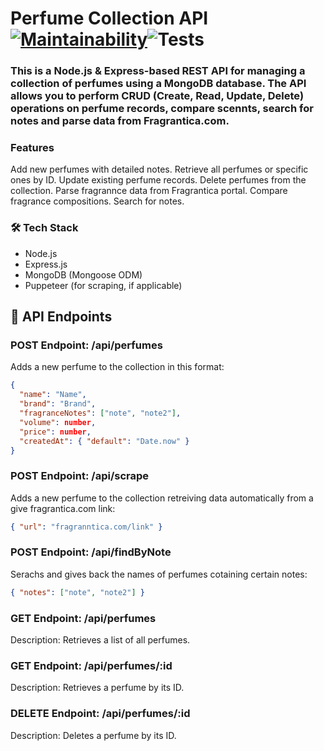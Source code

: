
# Perfume Collection API [![Maintainability](https://api.codeclimate.com/v1/badges/12f28b0b29510dc80a1b/maintainability)](https://codeclimate.com/github/EllySmith/perfume-api/maintainability)![Tests](https://github.com/EllySmith/perfume-api/actions/workflows/ci.yml/badge.svg)


### This is a Node.js & Express-based REST API for managing a collection of perfumes using a MongoDB database. The API allows you to perform CRUD (Create, Read, Update, Delete) operations on perfume records, compare scennts, search for notes and parse data from Fragrantica.com.

### Features

Add new perfumes with detailed notes.
Retrieve all perfumes or specific ones by ID.
Update existing perfume records.
Delete perfumes from the collection.
Parse fragrannce data from Fragrantica portal.
Compare fragrance compositions. 
Search for notes. 

### 🛠️ Tech Stack

- Node.js
- Express.js
- MongoDB (Mongoose ODM)
- Puppeteer (for scraping, if applicable)

## 📡 API Endpoints

### **POST** Endpoint: /api/perfumes

Adds a new perfume to the collection in this format:

```json
{
  "name": "Name",
  "brand": "Brand",
  "fragranceNotes": ["note", "note2"],
  "volume": number,
  "price": number,
  "createdAt": { "default": "Date.now" }
}
```

### **POST** Endpoint: /api/scrape 

Adds a new perfume to the collection retreiving data automatically from a give fragrantica.com link:

```json
{ "url": "fragranntica.com/link" }
```

### **POST** Endpoint: /api/findByNote 

Serachs and gives back the names of perfumes cotaining certain notes:

```json
{ "notes": ["note", "note2"] }
```

### **GET** Endpoint: /api/perfumes

Description: Retrieves a list of all perfumes.


### **GET** Endpoint: /api/perfumes/:id

Description: Retrieves a perfume by its ID.

### **DELETE** Endpoint: /api/perfumes/:id

Description: Deletes a perfume by its ID.